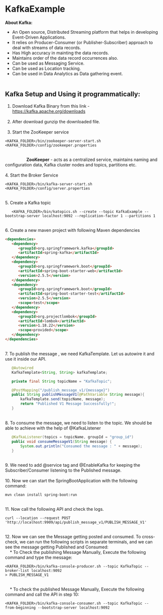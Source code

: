 # KafkaExample
<b>About Kafka:</b><br>
- An Open source, Distributed Streaming platform that helps in developing Event-Driven Applications.<br>
- It relies on Producer-Consumer (or Publisher-Subscriber) approach to deal with streams of data records.<br>
- Has High accuracy in mainting the data records.<br>
- Maintains order of the data record occurrences also.<br>
- Can be used as Messaging Service.<br>
- Can be used as Location tracking.<br>
- Can be used in Data Analytics as Data gathering event.<br>
  <br>
  
## Kafka Setup and Using it programmatically:

1. Download Kafka Binary from this link - https://kafka.apache.org/downloads<br>
   <br>
2. After download gunzip the downloaded file.<br>
   <br>
3. Start the ZooKeeper service<br>

```shell
<KAFKA_FOLDER>/bin/zookeeper-server-start.sh <KAFKA_FOLDER>/config/zookeeper.properties
```
<br>
&emsp;&emsp;&emsp;&emsp;&emsp;<b>ZooKeeper</b> - acts as a centralized service, maintains naming and configuration data, Kafka cluster nodes and topics, partitions etc.<br>
<br>
4. Start the Broker Service<br>

```shell
<KAFKA_FOLDER>/bin/kafka-server-start.sh <KAFKA_FOLDER>/config/server.properties
```
<br>
5. Create a Kafka topic<br>

```shell
   <KAFKA_FOLDER>/bin/katopics.sh --create --topic KafkaExample --bootstrap-server localhost:9092 --replication-factor 1 --partitions 1
```
<br>
6. Create a new maven project with following Maven dependencies<br>

```html
<dependencies>
   <dependency>
      <groupId>org.springframework.kafka</groupId>
      <artifactId>spring-kafka</artifactId>
   </dependency>
   <dependency>
      <groupId>org.springframework.boot</groupId>
      <artifactId>spring-boot-starter-web</artifactId>
      <version>2.5.5</version>
   </dependency>
   <dependency>
      <groupId>org.springframework.boot</groupId>
      <artifactId>spring-boot-starter-test</artifactId>
      <version>2.5.5</version>
      <scope>test</scope>
   </dependency>
   <dependency>
      <groupId>org.projectlombok</groupId>
      <artifactId>lombok</artifactId>
      <version>1.18.22</version>
      <scope>provided</scope>
   </dependency>
</dependencies>
```
<br>
7. To publish the message , we need KafkaTemplate. Let us autowire it and use it inside our API.<br>
   
```java
   @Autowired
   KafkaTemplate<String, String> kafkaTemplate;

   private final String topicName = "KafkaTopic";

   @PostMapping("/publish_message_v1/{message}")
   public String publishMessageV1(@PathVariable String message){
       kafkaTemplate.send(topicName, message);
       return "Published V1 Message Successfully!";
   }
```
<br>
8. To consume the message, we need to listen to the topic. We should be able to achieve with the help of @KafkaListener <br>
   
```java
   @KafkaListener(topics = topicName, groupId = "group_id")
   public void consumeMessageV1(String message) {
       System.out.println("Consumed the message : " + message);
   }
```
<br>
9. We need to add @service tag and @EnableKafka for keeping the Subscriber/Consumer listening to the Published message.<br>
   <br>
10. Now we can start the SpringBootApplication with the following command:<br>

```shell
mvn clean install spring-boot:run
```   
<br>
11. Now call the following API and check the logs.<br>
    
```shell
curl --location --request POST 'http://localhost:9909/api/publish_message_v1/PUBLISH_MESSAGE_V1'
```
<br>
12. Now we can see the Message getting posted and consumed. To cross-check, we can run the following scripts in separate terminals, and we can see the message getting Published and Consumed:<br>
&nbsp;&nbsp;&nbsp;&nbsp;* To Check the publishing Message Manually, Execute the following command and type the message:<br>

```shell
<KAFKA_FOLDER>/bin/kafka-console-producer.sh --topic KafkaTopic --broker-list localhost:9092
> PUBLISH_MESSAGE_V1
```
<br>
&nbsp;&nbsp;&nbsp;&nbsp;* To check the published Message Manually, Execute the following command and call the API in step 10:<br>

```shell
<KAFKA_FOLDER>/bin/kafka-console-consumer.sh --topic KafkaTopic --from-beginning --bootstrap-server localhost:9092
```
      
